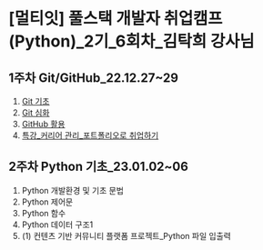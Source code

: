 # [멀티잇] 풀스택 개발자 취업캠프(Python)_2기_6회차_김탁희 강사님

## 1주차 Git/GitHub_22.12.27~29
1. [Git 기초](learn/w01/221227.md)
2. [Git 심화](learn/w01/221228.md)
3. [GitHub 활용](learn/w01/221229.md)
4. [특강_커리어 관리_포트폴리오로 취업하기](learn/w01/221230.md)

## 2주차 Python 기초_23.01.02~06
 1. Python 개발환경 및 기초 문법
 2. Python 제어문
 3. Python 함수
 4. Python 데이터 구조1
 5. (1) 컨텐츠 기반 커뮤니티 플랫폼 프로젝트_Python 파일 입출력
